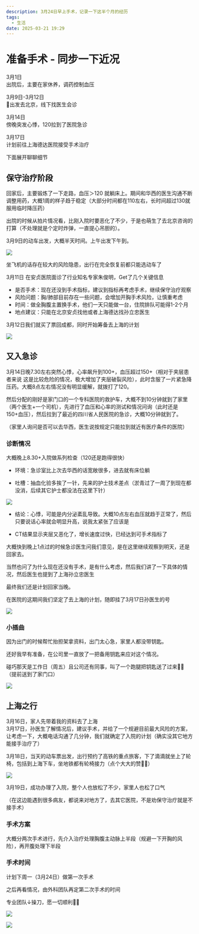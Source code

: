 ```yaml
---
description: 3月24日早上手术，记录一下这半个月的经历
tags:
  - 生活
date: 2025-03-21 19:29
---
```

# 准备手术 - 同步一下近况

3月1日  
出院后，主要在家休养，调药控制血压

3月9日-3月12日  
🚅出发去北京，线下找医生会诊

3月14日  
傍晚突发心悸，120拉到了医院急诊

3月17日  
计划前往上海德达医院接受手术治疗

下面展开聊聊细节

## 保守治疗阶段

回家后，主要锻炼了一下走路，血压＞120 就躺床上。期间和华西的医生沟通不断调整用药，大概1周的样子趋于稳定（大部分时间都在110左右，长时间超过130就服用临时降压药）

出院的时候从拍片情况看，比刚入院时要恶化了不少，于是也萌生了去北京咨询的打算（不处理就是个定时炸弹，一直提心吊胆的）。

3月9日的动车出发，大概半天时间。上午出发下午到。

![](https://cdn.upyun.sugarat.top/mdImg/sugar/157a5b44d09be65911d39346d6755e94)

坐飞机的话存在较大的风险隐患，出行在完全恢复前都只能选动车了

3月11日 在安贞医院面诊了行业知名专家朱俊明，Get了几个关键信息

* 是否手术：现在还没到手术指标，建议到指标再考虑手术，继续保守治疗观察 
* 风险问题：胸/肺部目前存在一些问题，会增加开胸手术风险，让慎重考虑 
* 时间：做全胸腹主置换手术，他们一天只能做一台，住院排队可能得1-2个月 
* 地点建议：只能在北京安贞找他或者上海德达找孙立忠医生
    

3月12日我们就买了票回成都，同时开始筹备去上海的计划

![](https://cdn.upyun.sugarat.top/mdImg/sugar/bcd29803b859bc8d28688703d17dc92b)
  
## 又入急诊

3月14日晚7.30左右突然心悸，心率飙升到100+，血压超过150+（相对于夹层患者来说 这是比较危险的情况，极大增加了夹层破裂风险），此时含服了一片紧急降压药。大概8点左右情况没有明显缓解，就拨打了120。

然后分配的刚好是家门口的一个专科医院的救护车，大概不到10分钟就到了家里（两个医生+一个司机），先进行了血压和心率的测试和情况问询（此时还是150+血压），然后拉到了最近的四川省人民医院的急诊，大概10分钟就到了。

（家里人询问是否可以去华西，医生说按规定只能拉到就近有医疗条件的医院）

### 诊断情况

大概晚上8.30+入院做系列检查（120还是跑得很快）

* 环境：急诊室比上次去华西的话宽敞很多，进去就有床位躺

* 吐槽：抽血化验多挨了一针，先来的护士技术差点（淤青过了一周了到现在都没消，后续其它护士都没法在这里下针）
    
![](https://cdn.upyun.sugarat.top/mdImg/sugar/41b6a9a3d442e8dfbf9de41c52f4fb95)
    
* 结论：心悸，可能是内分泌紊乱导致。大概10点左右血压就趋于正常了，然后只要说话心率就会明显升高，说我太紧张了应该是

* CT结果显示夹层又恶化了，增长速度过快，已经达到可手术指标了
    

大概快到晚上1点过的时候急诊医生问我们意见，是在这里继续观察到明天，还是回家去。

当然也问了为什么现在还没有手术，是有什么考虑，然后我们讲了一下具体的情况，然后医生也提到了上海孙立忠医生

最终我们还是计划回家当晚。

在医院的这期间我们坚定了去上海的计划，随即挂了3月17日孙医生的号

![](https://cdn.upyun.sugarat.top/mdImg/sugar/3963eb6556bf6d5a6bd01f8df5f03319)
  

### 小插曲

因为出门的时候帮忙抬担架拿资料，出门太心急，家里人都没带钥匙。

还好我早有准备，在公司里一直放了一把备用钥匙来应对这个情况。

碰巧那天是工作日（周五）且公司还有同事，叫了一个跑腿把钥匙送了过来🙏🏻（提前送到了家门口）

![](https://cdn.upyun.sugarat.top/mdImg/sugar/d24f5fcaa7213e8635b44442f67cc62c)

  

## 上海之行

3月16日，家人先带着我的资料去了上海  
3月17日，孙医生了解情况后，建议手术，并给了一个规避目前最大风险的方案，让考虑一下，大概电话沟通了几分钟，我们就确定了入院的计划（确实没其它地方能接手治疗了）

  
3月18日，当天的动车票出发，出行预约了高铁的重点旅客，下了滴滴就坐上了轮椅，包括到上海下车，坐地铁都有轮椅接力（点个大大的赞👍🏻）

![](https://cdn.upyun.sugarat.top/mdImg/sugar/61b562ba983009272f10a1eef113fd70)

3月19日，成功办理了入院，整个人也放松了不少，家里人也松了口气

（在这边能遇到很多病友，都说来对地方了，去其它医院，不是劝保守治疗就是不接手术）  

### 手术方案

大概分两次手术进行，先介入治疗处理胸腹主动脉上半段（规避一下开胸的风险），再开腹处理下半段

### 手术时间

计划下周一（3月24日）做第一次手术

之后再看情况，由外科团队再定第二次手术的时间

专业团队↓操刀，愿一切顺利🙏🏻

![](https://cdn.upyun.sugarat.top/mdImg/sugar/cd2df8f84df8b340c8b33cc49490bf4d)

![](https://cdn.upyun.sugarat.top/mdImg/sugar/403f3a7fdded4cd1d4c460d28e154953)
